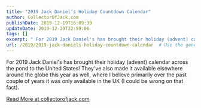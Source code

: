 ```yaml
---
title: "2019 Jack Daniel’s Holiday Countdown Calendar"
author: CollectorOfJack.com
publishDate: 2019-12-19T16:09:39
updateDate: 2019-12-29T22:59:06
tags: []
excerpt: " For 2019 Jack Daniel's has brought their holiday (advent) calendar across the pond to the United States! They've also made it available elsewhere around the globe this year as well, where I believe primarily over the past couple of years it was only available in the UK (I could be wrong on that fact). "
url: /2019/2019-jack-daniels-holiday-countdown-calendar  # Use the generated URL with year
---
```

 <p>For 2019 Jack Daniel's has brought their holiday (advent) calendar across the pond to the United States! They've also made it available elsewhere around the globe this year as well, where I believe primarily over the past couple of years it was only available in the UK (I could be wrong on that fact).</p>  <a href="https://collectorofjack.com/2019AdventCalendar">Read More at collectorofjack.com</a>
